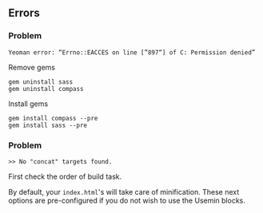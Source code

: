 ## Errors

### Problem

	Yeoman error: “Errno::EACCES on line [”897“] of C: Permission denied”

Remove gems

	gem uninstall sass
	gem uninstall compass

Install gems

	gem install compass --pre
	gem install sass --pre

### Problem

	>> No "concat" targets found.

First check the order of build task.

By default, your `index.html`'s <!-- Usemin block --> will take care of minification. These next options are pre-configured if you do not wish to use the Usemin blocks.
